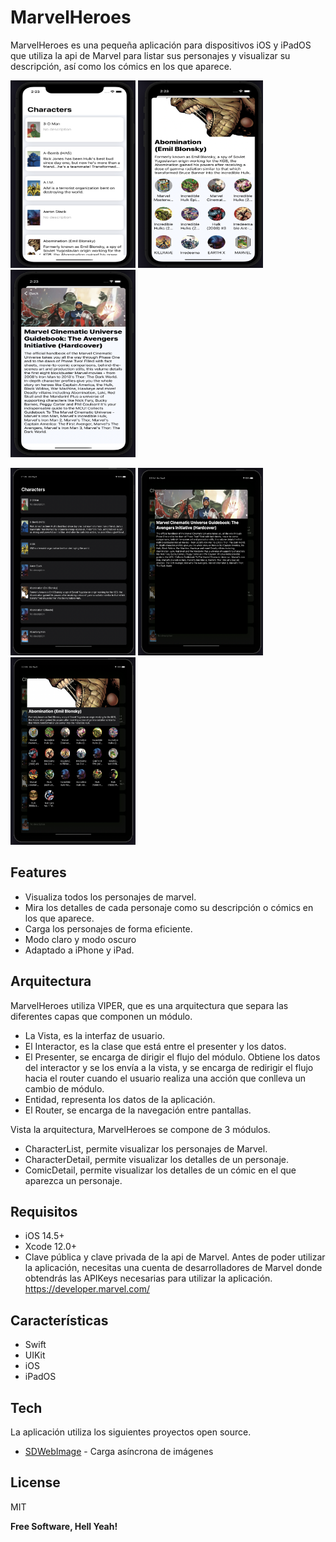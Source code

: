 # MarvelHeroes

MarvelHeroes es una pequeña aplicación para dispositivos iOS y iPadOS que utiliza la api de Marvel para listar sus personajes y visualizar su descripción, así como los cómics en los que aparece. 

<p align="row">
<img src= "https://github.com/yhondri/MarvelHeroes/blob/main/capturas/iphone_mv_1.png?raw=true" width="200" height="300" > <img src= "https://github.com/yhondri/MarvelHeroes/blob/main/capturas/iphone_mv_2.png?raw=true" width="200" height="300" > <img src= "https://github.com/yhondri/MarvelHeroes/blob/main/capturas/iphone_mv_3.png?raw=true" width="200" height="300" >
</p>

<p align="row">
<img src= "https://github.com/yhondri/MarvelHeroes/blob/main/capturas/ipad_mv_1.png?raw=true" width="200" height="300" > <img src= "https://github.com/yhondri/MarvelHeroes/blob/main/capturas/ipad_mv_2.png?raw=true" width="200" height="300" > <img src= "https://github.com/yhondri/MarvelHeroes/blob/main/capturas/ipad_mv_3.png?raw=true" width="200" height="300" >
</p>


## Features

- Visualiza todos los personajes de marvel.
- Mira los detalles de cada personaje como su descripción o cómics en los que aparece.
- Carga los personajes de forma eficiente. 
- Modo claro y modo oscuro
- Adaptado a iPhone y iPad. 

## Arquitectura

MarvelHeroes utiliza VIPER, que es una arquitectura que separa las diferentes capas que componen un módulo. 
- La Vista, es la interfaz de usuario. 
- El Interactor, es la clase que está entre el presenter y los datos. 
- El Presenter, se encarga de dirigir el flujo del módulo. Obtiene los datos del interactor y se los envía a la vista, y se encarga de redirigir el flujo hacia el router cuando el usuario realiza una acción que conlleva un cambio de módulo. 
- Entidad, representa los datos de la aplicación.
- El Router, se encarga de la navegación entre pantallas. 

Vista la arquitectura, MarvelHeroes se compone de 3 módulos. 
- CharacterList, permite visualizar los personajes de Marvel. 
- CharacterDetail, permite visualizar los detalles de un personaje. 
- ComicDetail, permite visualizar los detalles de un cómic en el que aparezca un personaje. 

## Requisitos

- iOS 14.5+
- Xcode 12.0+
- Clave pública y clave privada de la api de Marvel. Antes de poder utilizar la aplicación, necesitas una cuenta de desarrolladores de Marvel donde obtendrás las APIKeys necesarias para utilizar la aplicación. https://developer.marvel.com/

## Características
- Swift
- UIKit
- iOS
- iPadOS

## Tech

La aplicación utiliza los siguientes proyectos open source.

- [SDWebImage](https://github.com/SDWebImage/SDWebImage) - Carga asíncrona de imágenes


## License

MIT

**Free Software, Hell Yeah!**